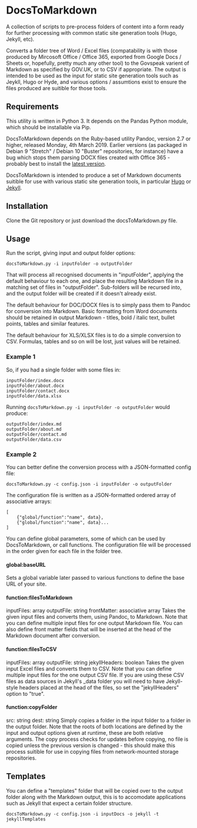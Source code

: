 # DocsToMarkdown
A collection of scripts to pre-process folders of content into a form ready for further processing with common static site generation tools (Hugo, Jekyll, etc).

Converts a folder tree of Word / Excel files (compatability is with those produced by Mircosoft Office / Office 365, exported from Google Docs / Sheets or, hopefully, pretty much any other tool) to the Govspeak varient of Markdown as specified by GOV.UK, or to CSV if appropriate. The output is intended to be used as the input for static site generation tools such as Jeykll, Hugo or Hyde, and various options / assumtions exist to ensure the files produced are suitible for those tools.

## Requirements
This utility is written in Python 3. It depends on the Pandas Python module, which should be installable via Pip.

DocsToMarkdown depends on the Ruby-based utility Pandoc, version 2.7 or higher, released Monday, 4th March 2019. Earlier versions (as packaged in Debian 9 "Stretch" / Debian 10 "Buster" repositories, for instance) have a bug which stops them parsing DOCX files created with Office 365 - probably best to install the [latest version](https://pandoc.org/installing.html).

DocsToMarkdown is intended to produce a set of Markdown documents suitible for use with various static site generation tools, in particular [Hugo](https://gohugo.io/) or [Jekyll](https://jekyllrb.com/).

## Installation
Clone the Git repository or just download the docsToMarkdown.py file.

## Usage
Run the script, giving input and output folder options:

```
docsToMarkdown.py -i inputFolder -o outputFolder
```

That will process all recognised documents in "inputFolder", applying the default behaviour to each one, and place the resulting Markdown file in a matching set of files in "outputFolder". Sub-folders will be recursed into, and the output folder will be created if it doesn't already exist.

The default behaviour for DOC/DOCX files is to simply pass them to Pandoc for conversion into Markdown. Basic formatting from Word documents should be retained in output Markdown - titles, bold / italic text, bullet points, tables and similar features.

The default behaviour for XLS/XLSX files is to do a simple conversion to CSV. Formulas, tables and so on will be lost, just values will be retained.

### Example 1
So, if you had a single folder with some files in:

```
inputFolder/index.docx
inputFolder/about.docx
inputFolder/contact.docx
inputFolder/data.xlsx
```

Running ``docsToMarkdown.py -i inputFolder -o outputFolder`` would produce:

```
outputFolder/index.md
outputFolder/about.md
outputFolder/contact.md
outputFolder/data.csv
```

### Example 2
You can better define the conversion process with a JSON-formatted config file:

```
docsToMarkdown.py -c config.json -i inputFolder -o outputFolder
```

The configuration file is written as a JSON-formatted ordered array of associative arrays:

```
[
    {"global/function":"name", data},
    {"global/function":"name", data}...
]
```

You can define global parameters, some of which can be used by DocsToMarkdown, or call functions. The configuration file will be processed in the order given for each file in the folder tree.

#### global:baseURL
Sets a global variable later passed to various functions to define the base URL of your site.

#### function:filesToMarkdown
inputFiles: array
outputFile: string
frontMatter: associative array
Takes the given input files and converts them, using Pandoc, to Markdown. Note that you can define multiple input files for one output Markdown file. You can also define front matter fields that will be inserted at the head of the Markdown document after conversion.

#### function:filesToCSV
inputFiles: array
outputFile: string
jekyllHeaders: boolean
Takes the given input Excel files and converts them to CSV. Note that you can define multiple input files for the one output CSV file. If you are using these CSV files as data sources in Jekyll's \_data folder you will need to have Jekyll-style headers placed at the head of the files, so set the "jekyllHeaders" option to "true".

#### function:copyFolder
src: string
dest: string
Simply copies a folder in the input folder to a folder in the output folder. Note that the roots of both locations are defined by the input and output options given at runtime, these are both relative arguments. The copy process checks for updates before copying, no file is copied unless the previous version is changed - this should make this process suitible for use in copying files from network-mounted storage repositories.

## Templates
You can define a "templates" folder that will be copied over to the output folder along with the Markdown output, this is to accomodate applications such as Jekyll that expect a certain folder structure.

```
docsToMarkdown.py -c config.json -i inputDocs -o jekyll -t jekyllTemplates
```
